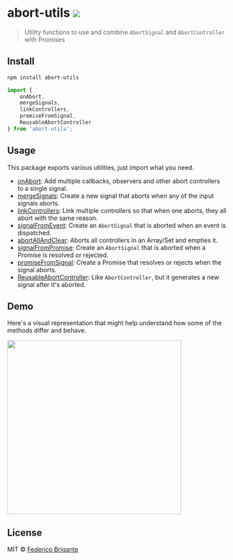 # abort-utils [![][badge-gzip]][link-bundlephobia]

[badge-gzip]: https://img.shields.io/bundlephobia/minzip/abort-utils.svg?label=gzipped
[link-bundlephobia]: https://bundlephobia.com/result?p=abort-utils

> Utility functions to use and combine `AbortSignal` and `AbortController` with Promises

## Install

```sh
npm install abort-utils
```
```js
import {
	onAbort,
	mergeSignals,
	linkControllers,
	promiseFromSignal,
	ReusableAbortController
} from 'abort-utils';
```

## Usage

This package exports various utilities, just import what you need.

- [onAbort](./source/on-abort.md): Add multiple callbacks, observers and other abort controllers to a single signal.
- [mergeSignals](./source/merge-signals.md): Create a new signal that aborts when any of the input signals aborts.
- [linkControllers](./source/link-controllers.md): Link multiple controllers so that when one aborts, they all abort with the same reason.
- [signalFromEvent](./source/signal-from-event.md): Create an `AbortSignal` that is aborted when an event is dispatched.
- [abortAllAndClear](./source/abort-all-and-clear.md): Aborts all controllers in an Array/Set and empties it.
- [signalFromPromise](./source/signal-from-promise.md): Create an `AbortSignal` that is aborted when a Promise is resolved or rejected.
- [promiseFromSignal](./source/promise-from-signal.md): Create a Promise that resolves or rejects when the signal aborts.
- [ReusableAbortController](./source/reusable-abort-controller.md): Like `AbortController`, but it generates a new signal after it's aborted.

## Demo

Here's a visual representation that might help understand how some of the methods differ and behave.

[<img src="https://github.com/fregante/abort-utils/assets/1402241/e70d6ac6-f2e5-43d0-96b3-790a419b57c4" width="400">](https://codepen.io/fregante/pen/mdoJKMo)

## License

MIT © [Federico Brigante](https://fregante.com)
